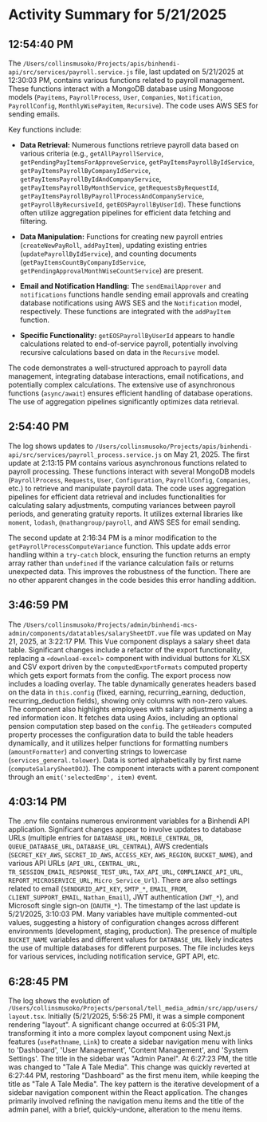 # Activity Summary for 5/21/2025

## 12:54:40 PM
The `/Users/collinsmusoko/Projects/apis/binhendi-api/src/services/payroll.service.js` file, last updated on 5/21/2025 at 12:30:03 PM, contains various functions related to payroll management.  These functions interact with a MongoDB database using Mongoose models (`Payitems`, `PayrollProcess`, `User`, `Companies`, `Notification`, `PayrollConfig`, `MonthlyWisePayitem`, `Recursive`).  The code uses AWS SES for sending emails.

Key functions include:

* **Data Retrieval:**  Numerous functions retrieve payroll data based on various criteria (e.g., `getAllPayrollService`, `getPendingPayItemsForApproveService`, `getPayItemsPayrollByIdService`, `getPayItemsPayrollByCompanyIdService`, `getPayItemsPayrollByIdAndCompanyService`, `getPayItemsPayrollByMonthService`, `getRequestsByRequestId`, `getPayItemsPayrollByPayrollProcessAndCompanyService`, `getPayrollByRecursiveId`, `getEOSPayrollByUserId`).  These functions often utilize aggregation pipelines for efficient data fetching and filtering.

* **Data Manipulation:** Functions for creating new payroll entries (`createNewPayRoll`, `addPayItem`), updating existing entries (`updatePayrollByIdService`), and counting documents (`getPayItemsCountByCompanyIdService`, `getPendingApprovalMonthWiseCountService`) are present.

* **Email and Notification Handling:** The `sendEmailApprover` and `notifications` functions handle sending email approvals and creating database notifications using AWS SES and the `Notification` model, respectively.  These functions are integrated with the `addPayItem` function.

* **Specific Functionality:**  `getEOSPayrollByUserId` appears to handle calculations related to end-of-service payroll, potentially involving recursive calculations based on data in the `Recursive` model.


The code demonstrates a well-structured approach to payroll data management, integrating database interactions, email notifications, and potentially complex calculations. The extensive use of asynchronous functions (`async/await`) ensures efficient handling of database operations.  The use of aggregation pipelines significantly optimizes data retrieval.


## 2:54:40 PM
The log shows updates to `/Users/collinsmusoko/Projects/apis/binhendi-api/src/services/payroll_process.service.js` on May 21, 2025.  The first update at 2:13:15 PM contains various asynchronous functions related to payroll processing. These functions interact with several MongoDB models (`PayrollProcess`, `Requests`, `User`, `Configuration`, `PayrollConfig`, `Companies`, etc.) to retrieve and manipulate payroll data.  The code uses aggregation pipelines for efficient data retrieval and includes functionalities for calculating salary adjustments, computing variances between payroll periods, and generating gratuity reports. It utilizes external libraries like `moment`, `lodash`, `@nathangroup/payroll`, and AWS SES for email sending.

The second update at 2:16:34 PM is a minor modification to the `getPayrollProcessComputeVariance` function. This update adds error handling within a `try-catch` block, ensuring the function returns an empty array rather than `undefined` if the variance calculation fails or returns unexpected data. This improves the robustness of the function.  There are no other apparent changes in the code besides this error handling addition.


## 3:46:59 PM
The `/Users/collinsmusoko/Projects/admin/binhendi-mcs-admin/components/datatables/salarySheetDT.vue` file was updated on May 21, 2025, at 3:22:17 PM.  This Vue component displays a salary sheet data table.  Significant changes include a refactor of the export functionality, replacing a `<download-excel>` component with individual buttons for XLSX and CSV export driven by the `computedExportFormats` computed property which gets export formats from the config.  The export process now includes a loading overlay.  The table dynamically generates headers based on the data in `this.config` (fixed, earning, recurring_earning, deduction, recurring_deduction fields), showing only columns with non-zero values.  The component also highlights employees with salary adjustments using a red information icon.  It fetches data using Axios, including an optional pension computation step based on the `config`.  The `getHeaders` computed property processes the configuration data to build the table headers dynamically, and it utilizes helper functions for formatting numbers (`amountFormatter`) and converting strings to lowercase (`services_general.tolower`).  Data is sorted alphabetically by first name (`computeSalarySheetDOJ`). The component interacts with a parent component through an `emit('selectedEmp', item)` event.


## 4:03:14 PM
The .env file contains numerous environment variables for a Binhendi API application.  Significant changes appear to involve updates to database URLs (multiple entries for `DATABASE_URL`, `MOBILE_CENTRAL_DB`, `QUEUE_DATABASE_URL`, `DATABASE_URL_CENTRAL`), AWS credentials (`SECRET_KEY_AWS`, `SECRET_ID_AWS`, `ACCESS_KEY`, `AWS_REGION`, `BUCKET_NAME`),  and various API URLs (`API_URL`, `CENTRAL_URL`, `TR_SESSION_EMAIL_RESPONSE_TEST_URL`, `TAX_API_URL`, `COMPLIANCE_API_URL`, `REPORT_MICROSERVICE_URL`, `Micro_Service_Url`).  There are also settings related to email (`SENDGRID_API_KEY`, `SMTP_*`, `EMAIL_FROM`, `CLIENT_SUPPORT_EMAIL`, `Nathan_Email`), JWT authentication (`JWT_*`), and Microsoft single sign-on (`OAUTH_*`).  The timestamp of the last update is 5/21/2025, 3:10:03 PM.  Many variables have multiple commented-out values, suggesting a history of configuration changes across different environments (development, staging, production).  The presence of multiple `BUCKET_NAME` variables and different values for `DATABASE_URL` likely indicates the use of multiple databases for different purposes.  The file includes keys for various services, including notification service, GPT API, etc.


## 6:28:45 PM
The log shows the evolution of `/Users/collinsmusoko/Projects/personal/tell_media_admin/src/app/users/layout.tsx`.  Initially (5/21/2025, 5:56:25 PM), it was a simple component rendering "layout".  A significant change occurred at 6:05:31 PM, transforming it into a more complex layout component using Next.js features (`usePathname`, `Link`) to create a sidebar navigation menu with links to 'Dashboard', 'User Management', 'Content Management', and 'System Settings'.  The title in the sidebar was "Admin Panel".  At 6:27:23 PM, the title was changed to "Tale A Tale Media". This change was quickly reverted at 6:27:44 PM, restoring "Dashboard" as the first menu item, while keeping the title as "Tale A Tale Media".  The key pattern is the iterative development of a sidebar navigation component within the React application.  The changes primarily involved refining the navigation menu items and the title of the admin panel, with a brief, quickly-undone, alteration to the menu items.
